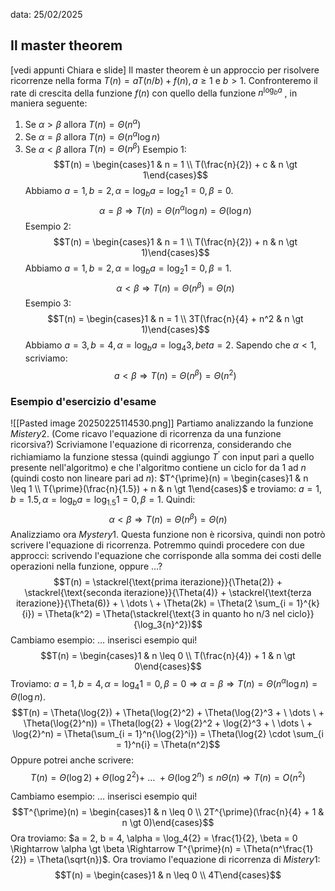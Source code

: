 data: $25/02/2025$
## Il master theorem
[vedi appunti Chiara e slide]
Il master theorem è un approccio per risolvere ricorrenze nella forma $T(n) = aT(n/b) + f(n), a \geq 1 \text{ e } b \gt 1$.
Confronteremo il rate di crescita della funzione $f(n)$ con quello della funzione $n^{\log_b{a}}$ , in maniera seguente:
$$$$
1) Se $\alpha \gt \beta$ allora $T(n) = \Theta(n^\alpha)$ 
2) Se $\alpha = \beta$ allora $T(n) = \Theta(n^\alpha \log{n})$
3) Se $\alpha \lt \beta$ allora $T(n) = \Theta(n^\beta)$ 
Esempio 1:
$$T(n) = \begin{cases}1 & n = 1 \\ T(\frac{n}{2}) + c & n \gt 1\end{cases}$$
Abbiamo $a = 1, b = 2, \alpha = \log_b{a} = \log_2{1} = 0, \beta = 0$.
$$\alpha = \beta \Rightarrow T(n) = \Theta(n^\alpha \log{n}) = \Theta(\log{n})$$
Esempio 2:
$$T(n) = \begin{cases}1 & n = 1 \\ T(\frac{n}{2}) + n & n \gt 1)\end{cases}$$Abbiamo $a = 1, b = 2, \alpha = \log_b{a} = \log_2{1} = 0, \beta = 1$.
$$\alpha \lt \beta \Rightarrow T(n) = \Theta(n^\beta) = \Theta(n)$$Esempio 3:
$$T(n) = \begin{cases}1 & n = 1 \\ 3T(\frac{n}{4} + n^2 & n \gt 1)\end{cases}$$Abbiamo $a = 3, b = 4, \alpha = \log_b{a} = \log_4{3}, beta = 2$. Sapendo che $\alpha \lt 1$, scriviamo:$$a \lt \beta \Rightarrow T(n) = \Theta(n^\beta) = \Theta(n^2)$$
### Esempio d'esercizio d'esame
![[Pasted image 20250225114530.png]]
Partiamo analizzando la funzione $Mistery2$. (Come ricavo l'equazione di ricorrenza da una funzione ricorsiva?) Scriviamone l'equazione di ricorrenza, considerando che richiamiamo la funzione stessa (quindi aggiungo $T^{\prime}$ con input pari a quello presente nell'algoritmo) e che l'algoritmo contiene un ciclo for da $1$ ad $n$ (quindi costo non lineare pari ad $n$):
$T^{\prime}(n) = \begin{cases}1 & n \leq 1 \\ T{\prime}(\frac{n}{1.5}) + n & n \gt 1\end{cases}$ e troviamo: $a = 1, b = 1.5, \alpha = \log_b{a} = \log_{1.5}{1} = 0, \beta = 1$. Quindi:
$$\alpha \lt \beta \Rightarrow T(n) = \Theta(n^\beta) = \Theta(n)$$
Analizziamo ora $Mystery1$. Questa funzione non è ricorsiva, quindi non potrò scrivere l'equazione di ricorrenza. Potremmo quindi procedere con due approcci: scrivendo l'equazione che corrisponde alla somma dei costi delle operazioni nella funzione, oppure $\dots$?
$$T(n) = \stackrel{\text{prima iterazione}}{\Theta(2)} + \stackrel{\text{seconda iterazione}}{\Theta(4)} + \stackrel{\text{terza iterazione}}{\Theta(6)} + \ \dots \ + \Theta(2k) = \Theta(2 \sum_{i = 1}^{k}{i}) = \Theta(k^2) = \Theta(\stackrel{\text{3 in quanto ho n/3 nel ciclo}}{\log_3{n}^2})$$Cambiamo esempio:
$\dots$ inserisci esempio qui!
$$T(n) = \begin{cases}1 & n \leq 0 \\ T(\frac{n}{4}) + 1 & n \gt 0\end{cases}$$
Troviamo: $a = 1, b = 4, \alpha = \log_4{1} = 0, \beta = 0 \Rightarrow \alpha = \beta \Rightarrow T(n) = \Theta(n^\alpha \log{n}) = \Theta(\log{n})$.
$$T(n) = \Theta(\log{2}) + \Theta(\log{2}^2) + \Theta(\log{2}^3 + \ \dots \ + \Theta(\log{2}^n)) = \Theta(log{2} + \log{2}^2 + \log{2}^3 + \ \dots \ + \log{2}^n) = \Theta(\sum_{i = 1}^n{\log{2}^i}) = \Theta(\log{2} \cdot \sum_{i = 1}^n{i} = \Theta(n^2)$$Oppure potrei anche scrivere:
$$T(n) = \Theta(\log{2}) + \Theta(\log{2}^2) + \ \dots \ + \Theta(\log{2}^n) \leq n \Theta(n) \Rightarrow T(n) = O(n^2) $$

Cambiamo esempio:
$\dots$ inserisci esempio qui!
$$T^{\prime}(n) = \begin{cases}1 & n \leq 0 \\ 2T^{\prime}(\frac{n}{4} + 1 & n \gt 0)\end{cases}$$Ora troviamo: $a = 2, b = 4, \alpha = \log_4{2} = \frac{1}{2}, \beta = 0 \Rightarrow \alpha \gt \beta \Rightarrow T^{\prime}(n) = \Theta(n^\frac{1}{2}) = \Theta(\sqrt{n})$.
Ora troviamo l'equazione di ricorrenza di $Mistery1$:
$$T(n) = \begin{cases}1 & n \leq 0 \\ 4T\end{cases}$$

